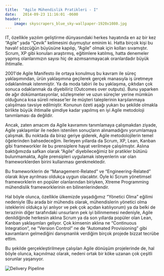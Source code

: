 ```yaml
---
title:  "Agile Mühendislik Pratikleri - I"
date:   2014-09-23 11:16:01 -0600	
header:
    image: skyscrapers_blue_sky-wallpaper-1920x1080.jpg
---
```


IT, özellikle yazılım geliştirme dünyasındaki herkes hayatında en az bir kez “Agile” yada “Çevik” kelimesini duymuştur eminim ki. Hatta birçok kişi bu havalı! sözcüğün büyüsüne kapılıp, “Agile” olmak için kolları sıvamıştır. Scrum, XP gibi konuları araştırmış, eğitimlere katılmış, hatta denemeler yapmış olanlarımızın sayısı hiç de azımsanmayacak oranlardadır büyük ihtimalle.

2001'de Agile Manifesto ile ortaya konulmuş bu kavram ile süreç yaklaşımından, ürün yaklaşımına geçilerek gerçek manasıyla iş üretmeye odaklanılmak istenmiştir. Ya da moda tabiri ile bu yaklaşıma, çıktıdan çok sonuca odaklanmak da diyebiliriz (Outcomes over outputs). Bunu yaparken de ağır dokümantasyonlar, sözleşmeler ve uzun süreçler yerine mümkün olduğunca kısa süreli release’ler ile müşteri taleplerinin karşılanmaya çalışılması tavsiye edilmiştir. Konunun özeti aşağı yukarı bu şekilde olmakla birlikte büyük ihtimalle şimdiye kadar yapılmış en iyi Agile metodoloji tanımlaması da değildir.


Ancak, zaten amacım da Agile kavramını tanımlamaya çalışmakdan ziyade, Agile yaklaşımlar ile neden istenilen sonuçların alınamadığını yorumlamaya çalışmak. Bu noktada da biraz geriye giderek, Agile metodolojilerin temel öğelerinden bahsedeceğim.
İlerleyen yıllarda da Scrum, XP, Lean, Kanban gibi frameworkler ile bu prensiplere hayat verilmeye çalışılmıştır. Aslına baktığımızda safkan olarak “Agile” diyebileceğimiz bir pratikler bütünü bulunmamakta, Agile prensipleri uygulamak isteyenlerin var olan frameworklerden birini kullanması gerekmektedir.


Bu frameworklerin de “Management-Related” ve “Engineering-Related” olarak ikiye ayrılması oldukça uygun olacaktır. Öyle ki Scrum yönetimsel frameworklerin en popüler olanlarından biriyken, Xtreme Programming mühendislik frameworklerinin en bilinenlerindendir.

Hal böyle olunca, özellikle ülkemizde yaşadığımız “Yönetici Olma” eğilimi nedeniyle (Bu arada bir mühendis olarak, mühendislerin yönetici olma isteklerini oldukça iyi anlıyor ve pek çok açıdan katılıyorum) ya da belki de terazinin diğer tarafındaki unsurların pek iyi bilinmemesi nedeniyle, Agile denildiğinde herkesin aklına Scrum ya da son yıllarda popüler olan Lean, Kanban yaklaşımları geliyor. Çok kimsenin aklına ne “Continuous Integration”, ne “Version Control” ne de “Automated Provisioning” gibi kavramların gelmediğini danışmanlık verdiğim birçok projede bizzat tecrübe ettim.


Bu şekilde gerçekleştirilmeye çalışılan Agile dönüşüm projelerinde de, hal böyle olunca, kaçınılmaz olarak, nedeni ortak bir köke uzanan çok çeşitli sorunlar yaşanıyor.

![Delivery Pipeline](https://berkdulger.github.io/images/DeliveryPipeline.jpg)